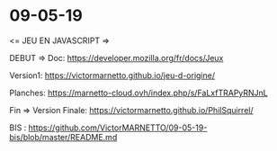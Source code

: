 # 09-05-19

<= JEU EN JAVASCRIPT =>

DEBUT =>
Doc: https://developer.mozilla.org/fr/docs/Jeux

Version1: https://victormarnetto.github.io/jeu-d-origine/

Planches: https://marnetto-cloud.ovh/index.php/s/FaLxfTRAPyRNJnL
    
Fin => 
    Version Finale: https://victormarnetto.github.io/PhilSquirrel/














BIS : https://github.com/VictorMARNETTO/09-05-19-bis/blob/master/README.md
